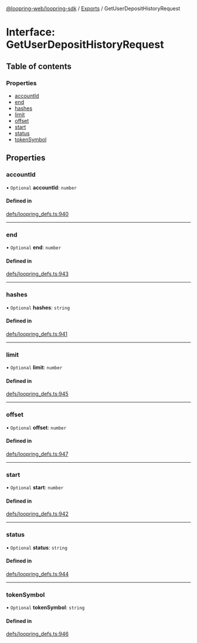 [@loopring-web/loopring-sdk](../README.md) / [Exports](../modules.md) / GetUserDepositHistoryRequest

# Interface: GetUserDepositHistoryRequest

## Table of contents

### Properties

- [accountId](GetUserDepositHistoryRequest.md#accountid)
- [end](GetUserDepositHistoryRequest.md#end)
- [hashes](GetUserDepositHistoryRequest.md#hashes)
- [limit](GetUserDepositHistoryRequest.md#limit)
- [offset](GetUserDepositHistoryRequest.md#offset)
- [start](GetUserDepositHistoryRequest.md#start)
- [status](GetUserDepositHistoryRequest.md#status)
- [tokenSymbol](GetUserDepositHistoryRequest.md#tokensymbol)

## Properties

### accountId

• `Optional` **accountId**: `number`

#### Defined in

[defs/loopring_defs.ts:940](https://github.com/Loopring/loopring_sdk/blob/532648f/src/defs/loopring_defs.ts#L940)

___

### end

• `Optional` **end**: `number`

#### Defined in

[defs/loopring_defs.ts:943](https://github.com/Loopring/loopring_sdk/blob/532648f/src/defs/loopring_defs.ts#L943)

___

### hashes

• `Optional` **hashes**: `string`

#### Defined in

[defs/loopring_defs.ts:941](https://github.com/Loopring/loopring_sdk/blob/532648f/src/defs/loopring_defs.ts#L941)

___

### limit

• `Optional` **limit**: `number`

#### Defined in

[defs/loopring_defs.ts:945](https://github.com/Loopring/loopring_sdk/blob/532648f/src/defs/loopring_defs.ts#L945)

___

### offset

• `Optional` **offset**: `number`

#### Defined in

[defs/loopring_defs.ts:947](https://github.com/Loopring/loopring_sdk/blob/532648f/src/defs/loopring_defs.ts#L947)

___

### start

• `Optional` **start**: `number`

#### Defined in

[defs/loopring_defs.ts:942](https://github.com/Loopring/loopring_sdk/blob/532648f/src/defs/loopring_defs.ts#L942)

___

### status

• `Optional` **status**: `string`

#### Defined in

[defs/loopring_defs.ts:944](https://github.com/Loopring/loopring_sdk/blob/532648f/src/defs/loopring_defs.ts#L944)

___

### tokenSymbol

• `Optional` **tokenSymbol**: `string`

#### Defined in

[defs/loopring_defs.ts:946](https://github.com/Loopring/loopring_sdk/blob/532648f/src/defs/loopring_defs.ts#L946)
